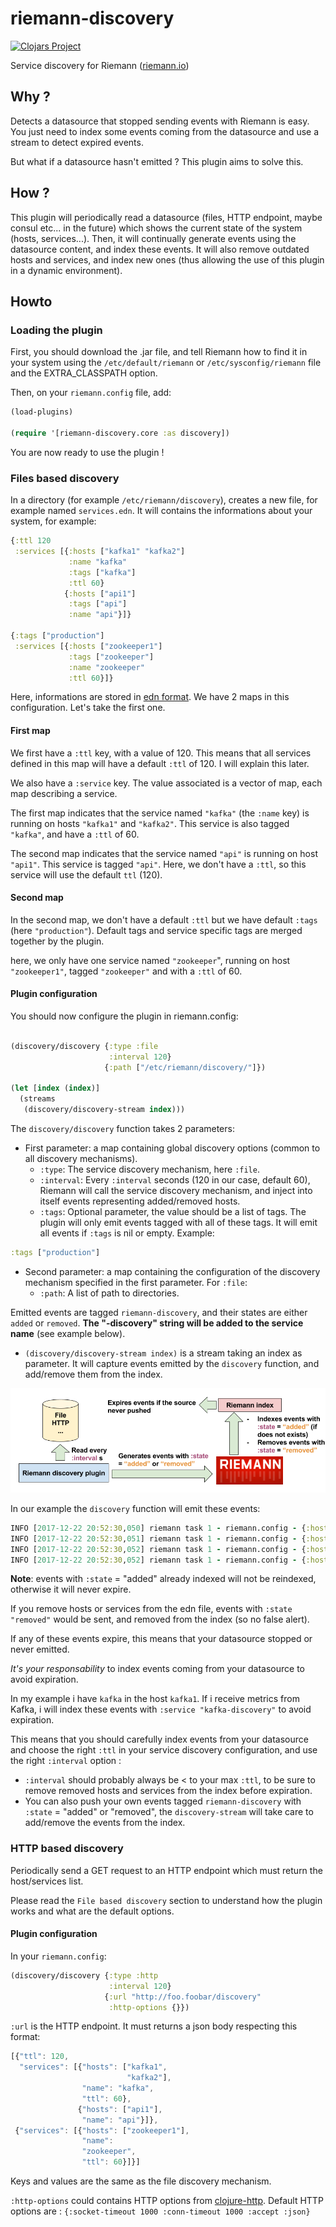 # riemann-discovery

[![Clojars Project](https://img.shields.io/clojars/v/riemann-discovery.svg)](https://clojars.org/riemann-discovery)

Service discovery for Riemann ([riemann.io](http://riemann.io))

## Why ?

Detects a datasource that stopped sending events with Riemann is easy. You just need to index some events coming from the datasource and use a stream to detect expired events.

But what if a datasource hasn't emitted ? This plugin aims to solve this.

## How ?

This plugin will periodically read a datasource (files, HTTP endpoint, maybe consul etc... in the future) which shows the current state of the system (hosts, services...).
Then, it will continually generate events using the datasource content, and index these events. It will also remove outdated hosts and services, and index new ones (thus allowing the use of this plugin in a dynamic environment).

## Howto

### Loading the plugin

First, you should download the .jar file, and tell Riemann how to find it in your system using the `/etc/default/riemann` or `/etc/sysconfig/riemann` file and the EXTRA_CLASSPATH option.

Then, on your `riemann.config` file, add:

```clojure
(load-plugins)

(require '[riemann-discovery.core :as discovery])
```

You are now ready to use the plugin !

### Files based discovery

In a directory (for example `/etc/riemann/discovery`), creates a new file, for example named `services.edn`. It will contains the informations about your system, for example:

```clojure
{:ttl 120
 :services [{:hosts ["kafka1" "kafka2"]
             :name "kafka"
             :tags ["kafka"]
             :ttl 60}
            {:hosts ["api1"]
             :tags ["api"]
             :name "api"}]}

{:tags ["production"]
 :services [{:hosts ["zookeeper1"]
             :tags ["zookeeper"]
             :name "zookeeper"
             :ttl 60}]}
```

Here, informations are stored in [edn format](https://github.com/edn-format/edn). We have 2 maps in this configuration. Let's take the first one.

#### First map

We first have a `:ttl` key, with a value of 120. This means that all services defined in this map will have a default `:ttl` of 120. I will explain this later.

We also have a `:service` key. The value associated is a vector of map, each map describing a service.

The first map indicates that the service named `"kafka"` (the `:name` key) is running on hosts `"kafka1"` and `"kafka2"`. This service is also tagged `"kafka"`, and have a `:ttl` of 60.

The second map indicates that the service named `"api"` is running on host `"api1"`. This service is tagged `"api"`. Here, we don't have a `:ttl`, so this service will use the default `ttl` (120).

#### Second map

In the second map, we don't have a default `:ttl` but we have default `:tags` (here `"production"`). Default tags and service specific tags are merged together by the plugin.

here, we only have one service named `"zookeeper`", running on host `"zookeeper1"`, tagged `"zookeeper"` and with a `:ttl` of 60.

#### Plugin configuration

You should now configure the plugin in riemann.config:

```clojure

(discovery/discovery {:type :file
                      :interval 120}
                     {:path ["/etc/riemann/discovery/"]})

(let [index (index)]
  (streams
   (discovery/discovery-stream index)))

```

The `discovery/discovery` function takes 2 parameters:

- First parameter: a map containing global discovery options (common to all discovery mechanisms).
  - `:type`: The service discovery mechanism, here `:file`.
  - `:interval`: Every `:interval` seconds (120 in our case, default 60), Riemann will call the service discovery mechanism, and inject into itself events representing added/removed hosts.
  - `:tags`: Optional parameter, the value should be a list of tags. The plugin will only emit events tagged with all of these tags. It will emit all events if `:tags` is nil or empty. Example:

```clojure
:tags ["production"]
```

- Second parameter: a map containing the configuration of the discovery mechanism specified in the first parameter. For `:file`:
  - `:path`: A list of path to directories.

Emitted events are tagged `riemann-discovery`, and their states are either `added` or `removed`. **The "-discovery" string will be added to the service name** (see example below).

- `(discovery/discovery-stream index)` is a stream taking an index as parameter. It will capture events emitted by the `discovery` function, and add/remove them from the index.


<p align="center">
<img src="doc/img/riemann_discovery.png" alt="Riemann discovery" title="Riemann discovery" />
</p>

In our example the `discovery` function will emit these events:

```clojure
INFO [2017-12-22 20:52:30,050] riemann task 1 - riemann.config - {:host zookeeper1, :service zookeeper-discovery, :time 1513972350029/1000, :tags [riemann-discovery production zookeeper], :state added, :ttl 60}
INFO [2017-12-22 20:52:30,051] riemann task 1 - riemann.config - {:host api1, :service api-discovery, :time 1513972350029/1000, :tags [riemann-discovery api], :state added, :ttl 120}
INFO [2017-12-22 20:52:30,052] riemann task 1 - riemann.config - {:host kafka2, :service kafka-discovery, :time 1513972350029/1000, :tags [riemann-discovery kafka], :state added, :ttl 60}
INFO [2017-12-22 20:52:30,052] riemann task 1 - riemann.config - {:host kafka1, :service kafka-discovery, :time 1513972350029/1000, :tags [riemann-discovery kafka], :state added, :ttl 60}
```

**Note**: events with `:state` = "added" already indexed will not be reindexed, otherwise it will never expire.

If you remove hosts or services from the edn file, events with `:state "removed"` would be sent, and removed from the index (so no false alert).

If any of these events expire, this means that your datasource stopped or never emitted.

*It's your responsability* to index events coming from your datasource to avoid expiration.

In my example i have `kafka` in the host `kafka1`. If i receive metrics from Kafka, i will index these events with `:service "kafka-discovery"`  to avoid expiration.

This means that you should carefully index events from your datasource and choose the right `:ttl` in your service discovery configuration, and use the right `:interval` option :

- `:interval` should probably always be < to your max `:ttl`, to be sure to remove removed hosts and services from the index before expiration.
- You can also push your own events tagged `riemann-discovery` with `:state` = "added" or "removed", the `discovery-stream` will take care to add/remove the events from the index.

### HTTP based discovery

Periodically send a GET request to an HTTP endpoint which must return the host/services list.

Please read the `File based discovery` section to understand how the plugin works and what are the default options.

#### Plugin configuration

In your `riemann.config`:

```clojure
(discovery/discovery {:type :http
                      :interval 120}
                     {:url "http://foo.foobar/discovery"
                      :http-options {}})
```

`:url` is the HTTP endpoint. It must returns a json body respecting this format:

```javascript
[{"ttl": 120,
  "services": [{"hosts": ["kafka1",
                          "kafka2"],
                "name": "kafka",
                "ttl": 60},
               {"hosts": ["api1"],
                "name": "api"}]},
 {"services": [{"hosts": ["zookeeper1"],
                "name":
                "zookeeper",
                "ttl": 60}]}]
```

Keys and values are the same as the file discovery mechanism.

`:http-options` could contains HTTP options from [clojure-http](https://github.com/dakrone/clj-http).
Default HTTP options are : `{:socket-timeout 1000 :conn-timeout 1000 :accept :json}`
